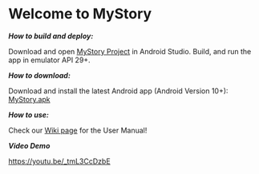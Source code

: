 # Welcome to MyStory

***How to build and deploy:***

Download and open [MyStory Project](https://github.com/cs130-w21/6/tree/master/MyStory) in Android Studio. Build, and run the app in emulator API 29+.

***How to download:***

Download and install the latest Android app (Android Version 10+): [MyStory.apk](https://github.com/cs130-w21/6/blob/master/MyStory.apk)

***How to use:***

Check our [Wiki page](https://github.com/cs130-w21/6/wiki/MyStory-User-Manual) for the User Manual!

***Video Demo***

https://youtu.be/_tmL3CcDzbE
